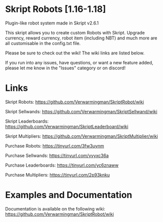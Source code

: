 # Skript Robots [1.16-1.18]
Plugin-like robot system made in Skript v2.6.1

This skript allows you to create custom Robots with Skript. Upgrade currency, reward currency, robot item (including NBT) and much more are all customisable in the config.txt file.

Please be sure to check out the wiki! The wiki links are listed below.

If you run into any issues, have questions, or want a new feature added, please let me know in the "Issues" category or on discord!

# Links
Skript Robots: https://github.com/Verwarmingman/SkriptRobot/wiki

Skript Sellwands: https://github.com/Verwarmingman/SkriptSellwand/wiki

Skript Leaderboards: https://github.com/Verwarmingman/SkriptLeaderboard/wiki

Skript Multipliers: https://github.com/Verwarmingman/SkriptMultiplier/wiki


Purchase Robots: https://tinyurl.com/3fw3uynm

Purchase Sellwands: https://tinyurl.com/yvyxc36a 

Purchase Leaderboards: https://tinyurl.com/yc6znaww

Purchase Multipliers: https://tinyurl.com/2p93knku

# Examples and Documentation
Documentation is available on the following wiki: https://github.com/Verwarmingman/SkriptRobot/wiki
